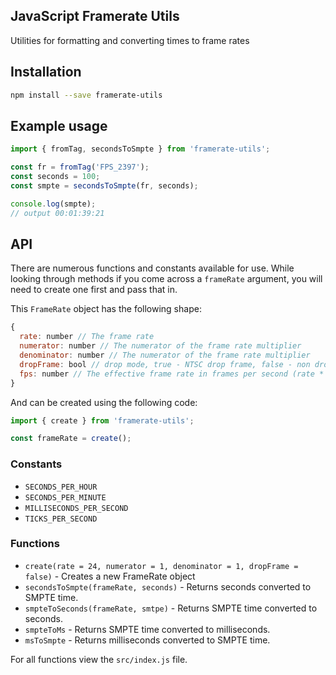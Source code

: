 JavaScript Framerate Utils
--------------------------

Utilities for formatting and converting times to frame rates

## Installation

``` sh
npm install --save framerate-utils
```

## Example usage

``` js
import { fromTag, secondsToSmpte } from 'framerate-utils';

const fr = fromTag('FPS_2397');
const seconds = 100;
const smpte = secondsToSmpte(fr, seconds);

console.log(smpte);
// output 00:01:39:21

```

## API

There are numerous functions and constants available for use. While looking
through methods if you come across a `frameRate` argument, you will need to
create one first and pass that in.

This `FrameRate` object has the following shape:

``` js
{
  rate: number // The frame rate
  numerator: number // The numerator of the frame rate multiplier
  denominator: number // The numerator of the frame rate multiplier
  dropFrame: bool // drop mode, true - NTSC drop frame, false - non drop frame
  fps: number // The effective frame rate in frames per second (rate * (numerator/denominator))
}
```

And can be created using the following code:

``` js
import { create } from 'framerate-utils';

const frameRate = create();
```

### Constants

- `SECONDS_PER_HOUR`
- `SECONDS_PER_MINUTE`
- `MILLISECONDS_PER_SECOND`
- `TICKS_PER_SECOND`

### Functions

- `create(rate = 24, numerator = 1, denominator = 1, dropFrame = false)` - Creates a new FrameRate object
- `secondsToSmpte(frameRate, seconds)` - Returns seconds converted to SMPTE time.
- `smpteToSeconds(frameRate, smtpe)` - Returns SMPTE time converted to seconds.
- `smpteToMs` - Returns SMPTE time converted to milliseconds.
- `msToSmpte` - Returns milliseconds converted to SMPTE time.

For all functions view the `src/index.js` file.
